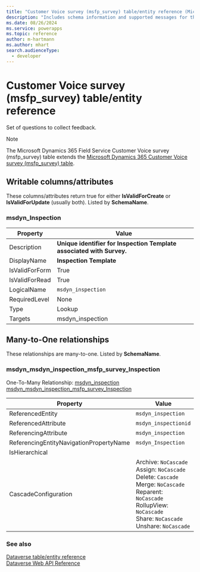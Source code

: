 ```yaml
---
title: "Customer Voice survey (msfp_survey) table/entity reference (Microsoft Dynamics 365 Field Service)"
description: "Includes schema information and supported messages for the Customer Voice survey (msfp_survey) table/entity with Microsoft Dynamics 365 Field Service."
ms.date: 08/26/2024
ms.service: powerapps
ms.topic: reference
author: m-hartmann
ms.author: mhart
search.audienceType: 
  - developer
---
```


# Customer Voice survey (msfp_survey) table/entity reference

Set of questions to collect feedback.

> [!NOTE]
> The Microsoft Dynamics 365 Field Service Customer Voice survey (msfp_survey) table extends the [Microsoft Dynamics 365 Customer Voice survey (msfp_survey) table](/dynamics365/developer/entities/msfp_survey).



## Writable columns/attributes

These columns/attributes return true for either **IsValidForCreate** or **IsValidForUpdate** (usually both). Listed by **SchemaName**.

### <a name="BKMK_msdyn_Inspection"></a> msdyn_Inspection

|Property|Value|
|---|---|
|Description|**Unique identifier for Inspection Template associated with Survey.**|
|DisplayName|**Inspection Template**|
|IsValidForForm|True|
|IsValidForRead|True|
|LogicalName|`msdyn_inspection`|
|RequiredLevel|None|
|Type|Lookup|
|Targets|msdyn_inspection|


## Many-to-One relationships

These relationships are many-to-one. Listed by **SchemaName**.

### <a name="BKMK_msdyn_msdyn_inspection_msfp_survey_Inspection"></a> msdyn_msdyn_inspection_msfp_survey_Inspection

One-To-Many Relationship: [msdyn_inspection msdyn_msdyn_inspection_msfp_survey_Inspection](msdyn_inspection.md#BKMK_msdyn_msdyn_inspection_msfp_survey_Inspection)

|Property|Value|
|---|---|
|ReferencedEntity|`msdyn_inspection`|
|ReferencedAttribute|`msdyn_inspectionid`|
|ReferencingAttribute|`msdyn_inspection`|
|ReferencingEntityNavigationPropertyName|`msdyn_Inspection`|
|IsHierarchical||
|CascadeConfiguration|Archive: `NoCascade`<br />Assign: `NoCascade`<br />Delete: `Cascade`<br />Merge: `NoCascade`<br />Reparent: `NoCascade`<br />RollupView: `NoCascade`<br />Share: `NoCascade`<br />Unshare: `NoCascade`|



### See also

[Dataverse table/entity reference](../about-entity-reference.md)  
[Dataverse Web API Reference](/power-apps/developer/data-platform/webapi/reference/about)   

